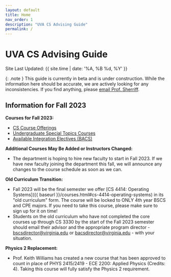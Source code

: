 ```yaml
---
layout: default
title: Home
nav_order: 1
description: "UVA CS Advising Guide"
permalink: /
---
```


# UVA CS Advising Guide

Site Last Updated: {{ site.time | date: '%A, %B %d, %Y' }}

{: .note }
This guide is currently in beta and is under construction.  While the information here should be accurate, we are actively looking for any inconsistencies.  If you find anything, please [email Prof. Sherriff](mailto:sherriff@virginia.edu).

## Information for Fall 2023

__Courses for Fall 2023:__

* [CS Course Offerings]({{baseurl}}/semester/f23/course_offerings.html)
* [Undergraduate Special Topics Courses]({{baseurl}}/semester/f23/special_topics_offerings.html)
* [Available Integration Electives (BACS)]({{baseurl}}/semester/f23/ie_offerings.html)

__Additional Courses May Be Added or Instructors Changed:__

* The department is hoping to hire new faculty to start in Fall 2023.  If we have new faculty joining the department this fall, we will announce any changes to the course schedule as soon as we can.  

__Old Curriculum Transition:__

* Fall 2023 will be the final semester we offer [CS 4414: Operating Systems]({{ baseurl }}/courses.html#cs-4414-operating-systems) in its "old curriculum" form.  The course will be locked to ONLY 4th year BSCS and CPE majors.  If you need to take this course, please make sure to sign up for it on time!
* Students on the old curriculum who have not completed the core courses up through CS 3330 by the start of the Fall 2023 semester should email their advisor and the appropriate program director - [bscsdirector@virginia.edu](mailto:bscsdirector@virginia.edu) or [bacsdirector@virginia.edu](mailto:bacsdirector@virginia.edu) - with your situation.

__Physics 2 Replacement:__

* Prof. Keith Williams has created a new course that has been approved to count in place of PHYS 2415/2419 - ECE 2200: Applied Physics (Credits: 4).  Taking this course will fully satisfy the Physics 2 requirement.